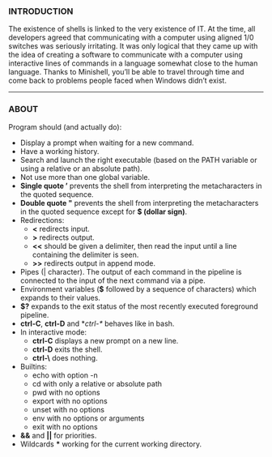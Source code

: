 ### INTRODUCTION

The existence of shells is linked to the very existence of IT.
At the time, all developers agreed that communicating with a computer using aligned
1/0 switches was seriously irritating.
It was only logical that they came up with the idea of creating a software to communicate with a computer using interactive lines of commands in a language somewhat
close to the human language.
Thanks to Minishell, you’ll be able to travel through time and come back to problems
people faced when Windows didn’t exist.

---

### ABOUT

Program should (and actually do):

* Display a prompt when waiting for a new command.
* Have a working history.
* Search and launch the right executable (based on the PATH variable or using a
relative or an absolute path).
* Not use more than one global variable.
* **Single quote ’** prevents the shell from interpreting the metacharacters in the quoted sequence.
* **Double quote "** prevents the shell from interpreting the metacharacters in the quoted sequence except for **$ (dollar sign)**.
* Redirections:
  - **<** redirects input.
  - **\>** redirects output.
  - **<<** should be given a delimiter, then read the input until a line containing the
delimiter is seen.
  - **>>** redirects output in append mode.
* Pipes (| character). The output of each command in the pipeline is
connected to the input of the next command via a pipe.
* Environment variables (**$** followed by a sequence of characters) which
expands to their values.
* **$?** expands to the exit status of the most recently executed
foreground pipeline.
* **ctrl-C**, **ctrl-D** and **ctrl-\** behaves like in bash.
* In interactive mode:
  - **ctrl-C** displays a new prompt on a new line.
  - **ctrl-D** exits the shell.
  - **ctrl-\\** does nothing.
* Builtins:
  - echo with option -n
  - cd with only a relative or absolute path
  - pwd with no options
  - export with no options
  - unset with no options
  - env with no options or arguments
  - exit with no options
* **&&** and **||** for priorities.
* Wildcards **\*** working for the current working directory.
